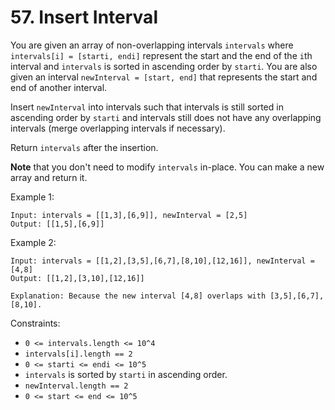 # 57. Insert Interval

You are given an array of non-overlapping intervals `intervals` where `intervals[i] = [starti, endi]` represent the start and the end of the `i`th interval and `intervals` is sorted in ascending order by `starti`. You are also given an interval `newInterval = [start, end]` that represents the start and end of another interval.

Insert `newInterval` into intervals such that intervals is still sorted in ascending order by `starti` and intervals still does not have any overlapping intervals (merge overlapping intervals if necessary).

Return `intervals` after the insertion.

**Note** that you don't need to modify `intervals` in-place. You can make a new array and return it.

Example 1:

    Input: intervals = [[1,3],[6,9]], newInterval = [2,5]
    Output: [[1,5],[6,9]]

Example 2:

    Input: intervals = [[1,2],[3,5],[6,7],[8,10],[12,16]], newInterval = [4,8]
    Output: [[1,2],[3,10],[12,16]]

    Explanation: Because the new interval [4,8] overlaps with [3,5],[6,7],[8,10].

Constraints:

- `0 <= intervals.length <= 10^4`
- `intervals[i].length == 2`
- `0 <= starti <= endi <= 10^5`
- `intervals` is sorted by `starti` in ascending order.
- `newInterval.length == 2`
- `0 <= start <= end <= 10^5`

 